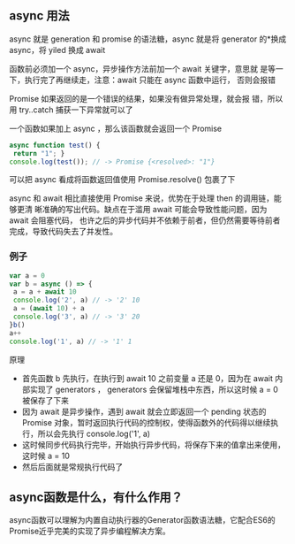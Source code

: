 ## async 用法
async 就是 generation 和 promise 的语法糖，async 就是将 generator 的*换成 async，将 yiled 换成 await

函数前必须加一个 async，异步操作方法前加一个 await 关键字，意思就 是等一下，执行完了再继续走，注意：await 只能在 async 函数中运行， 否则会报错

Promise 如果返回的是一个错误的结果，如果没有做异常处理，就会报 错，所以用 try..catch 捕获一下异常就可以了

⼀个函数如果加上 async ，那么该函数就会返回⼀个 Promise

```js
async function test() {
 return "1"; }
console.log(test()); // -> Promise {<resolved>: "1"}
```

可以把 async 看成将函数返回值使⽤ Promise.resolve() 包裹了下


async 和 await 相⽐直接使⽤ Promise 来说，优势在于处理 then 的调⽤链，能够更清
晰准确的写出代码。缺点在于滥⽤ await 可能会导致性能问题，因为 await 会阻塞代码，
也许之后的异步代码并不依赖于前者，但仍然需要等待前者完成，导致代码失去了并发性。


### 例子
```js
var a = 0
var b = async () => {
 a = a + await 10
 console.log('2', a) // -> '2' 10
 a = (await 10) + a
 console.log('3', a) // -> '3' 20
}b()
a++
console.log('1', a) // -> '1' 1
```

原理
- ⾸先函数 b 先执⾏，在执⾏到 await 10 之前变量 a 还是 0，因为在 await 内部实现了 generators ， generators 会保留堆栈中东⻄，所以这时候 a = 0 被保存了下来
- 因为 await 是异步操作，遇到 await 就会⽴即返回⼀个 pending 状态的 Promise 对象，暂时返回执⾏代码的控制权，使得函数外的代码得以继续执⾏，所以会先执⾏ console.log('1', a)
- 这时候同步代码执⾏完毕，开始执⾏异步代码，将保存下来的值拿出来使⽤，这时候 a = 10
- 然后后⾯就是常规执⾏代码了

## async函数是什么，有什么作用？
async函数可以理解为内置自动执行器的Generator函数语法糖，它配合ES6的Promise近乎完美的实现了异步编程解决方案。